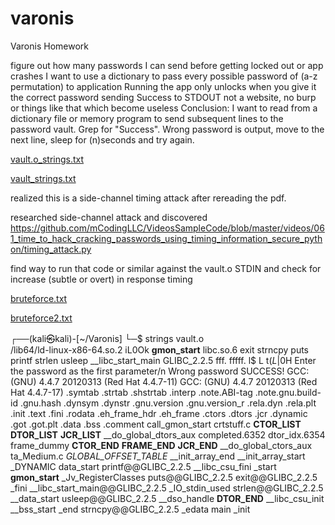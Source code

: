 # varonis
Varonis Homework


figure out how many passwords I can send before getting locked out or app crashes
I want to use a dictionary to pass every possible password of (a-z permutation) to application
Running the app only unlocks when you give it the correct password sending Success to STDOUT
not a website, no burp or things like that which become useless
Conclusion:
I want to read from a dictionary file or memory program to send subsequent lines to the password vault. Grep for "Success". Wrong password is output, move to the next line, sleep for (n)seconds and try again.

[vault.o_strings.txt](https://github.com/n2h-git/varonis/files/8511896/vault.o_strings.txt)

[vault_strings.txt](https://github.com/n2h-git/varonis/files/8511897/vault_strings.txt)



realized this is a side-channel timing attack after rereading the pdf.

researched side-channel attack and discovered https://github.com/mCodingLLC/VideosSampleCode/blob/master/videos/061_time_to_hack_cracking_passwords_using_timing_information_secure_python/timing_attack.py

find way to run that code or similar against the vault.o STDIN and check for increase (subtle or overt) in response timing

[bruteforce.txt](https://github.com/n2h-git/varonis/files/8511900/bruteforce.txt)

[bruteforce2.txt](https://github.com/n2h-git/varonis/files/8511902/bruteforce2.txt)


┌──(kali㉿kali)-[~/Varonis]
└─$ strings vault.o      
/lib64/ld-linux-x86-64.so.2
iL0Ok
__gmon_start__
libc.so.6
exit
strncpy
puts
printf
strlen
usleep
__libc_start_main
GLIBC_2.2.5
fff.
fffff.
l$ L
t$(L
|$0H
Enter the password as the first parameter/n
Wrong password
SUCCESS!
GCC: (GNU) 4.4.7 20120313 (Red Hat 4.4.7-11)
GCC: (GNU) 4.4.7 20120313 (Red Hat 4.4.7-17)
.symtab
.strtab
.shstrtab
.interp
.note.ABI-tag
.note.gnu.build-id
.gnu.hash
.dynsym
.dynstr
.gnu.version
.gnu.version_r
.rela.dyn
.rela.plt
.init
.text
.fini
.rodata
.eh_frame_hdr
.eh_frame
.ctors
.dtors
.jcr
.dynamic
.got
.got.plt
.data
.bss
.comment
call_gmon_start
crtstuff.c
__CTOR_LIST__
__DTOR_LIST__
__JCR_LIST__
__do_global_dtors_aux
completed.6352
dtor_idx.6354
frame_dummy
__CTOR_END__
__FRAME_END__
__JCR_END__
__do_global_ctors_aux
ta_Medium.c
_GLOBAL_OFFSET_TABLE_
__init_array_end
__init_array_start
_DYNAMIC
data_start
printf@@GLIBC_2.2.5
__libc_csu_fini
_start
__gmon_start__
_Jv_RegisterClasses
puts@@GLIBC_2.2.5
exit@@GLIBC_2.2.5
_fini
__libc_start_main@@GLIBC_2.2.5
_IO_stdin_used
strlen@@GLIBC_2.2.5
__data_start
usleep@@GLIBC_2.2.5
__dso_handle
__DTOR_END__
__libc_csu_init
__bss_start
_end
strncpy@@GLIBC_2.2.5
_edata
main
_init
